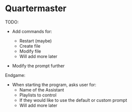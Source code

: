 # Quartermaster 

TODO:
- Add commands for:
    - Restart (maybe)
    - Create file
    - Modify file
    - Will add more later 
  
- Modify the prompt further

Endgame:
- When starting the program, asks user for:
    - Name of the Assistant
    - Playlists to control
    - If they would like to use the default or custom prompt
    - Will add more later

